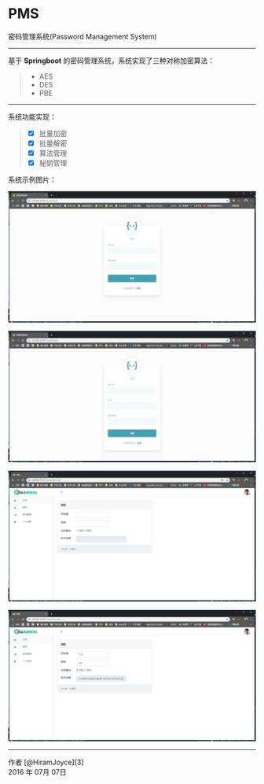 # PMS
密码管理系统(Password Management System)

------

基于 **Springboot** 的密码管理系统，系统实现了三种对称加密算法：

> * AES
> * DES
> * PBE

------

系统功能实现：

> - [x] 批量加密
> - [x] 批量解密
> - [x] 算法管理
> - [x] 秘钥管理

系统示例图片：

![logo](https://github.com/HiramJoyce/pms/blob/master/img/demo1.png)

![logo](https://github.com/HiramJoyce/pms/blob/master/img/demo2.png)

![logo](https://github.com/HiramJoyce/pms/blob/master/img/demo3.png)

![logo](https://github.com/HiramJoyce/pms/blob/master/img/demo4.png)

------

作者 [@HiramJoyce][3]     
2016 年 07月 07日    

[1]: https://github.com/HiramJoyce/
